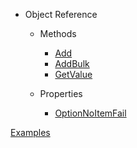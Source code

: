 - Object Reference

  - Methods
    - [Add](ObjectReference/Methods/Add.md)
    - [AddBulk](ObjectReference/Methods/AddBulk.md)
    - [GetValue](ObjectReference/Methods/GetValue.md)

  - Properties
    - [OptionNoItemFail](ObjectReference/Properties/OptionNoItemFail.md)
 
[Examples](/)